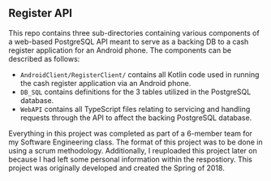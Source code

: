 ## Register API
This repo contains three sub-directories containing various components of a web-based PostgreSQL API meant to serve as a backing DB to a cash register application for an Android phone. The components can be described as follows:

* `AndroidClient/RegisterClient/` contains all Kotlin code used in running the cash register application via an Android phone.
* `DB_SQL` contains definitions for the 3 tables utilized in the PostgreSQL database.
* `WebAPI` contains all TypeScript files relating to servicing and handling requests through the API to affect the backing PostgreSQL database.

Everything in this project was completed as part of a 6-member team for my Software Engineering class. The format of this project was to be done in using a scrum methodology. Additionally, I reuploaded this project later on because I had left some personal information within the respostiory. This project was originally developed and created the Spring of 2018.
